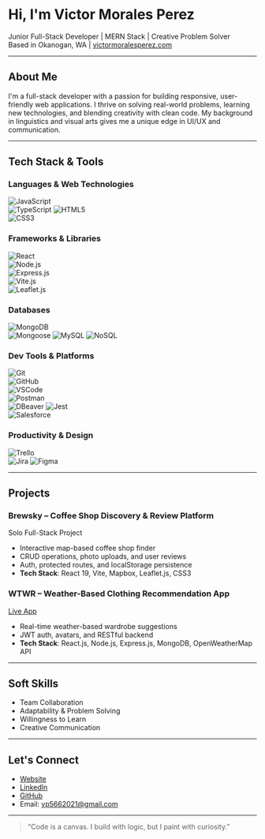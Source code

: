 # Hi, I'm Victor Morales Perez

Junior Full-Stack Developer | MERN Stack | Creative Problem Solver  
Based in Okanogan, WA | [victormoralesperez.com](https://www.victormoralesperez.com)

---

## About Me

I'm a full-stack developer with a passion for building responsive, user-friendly web applications. I thrive on solving real-world problems, learning new technologies, and blending creativity with clean code. My background in linguistics and visual arts gives me a unique edge in UI/UX and communication.

---

## Tech Stack & Tools

### Languages & Web Technologies  
![JavaScript](https://img.shields.io/badge/-JavaScript-F7DF1E?logo=javascript&logoColor=black&style=flat)  
![TypeScript](https://img.shields.io/badge/-TypeScript-3178C6?logo=typescript&logoColor=white&style=flat)
![HTML5](https://img.shields.io/badge/-HTML5-E34F26?logo=html5&logoColor=white&style=flat)  
![CSS3](https://img.shields.io/badge/-CSS3-1572B6?logo=css3&logoColor=white&style=flat)

### Frameworks & Libraries  
![React](https://img.shields.io/badge/-React-61DAFB?logo=react&logoColor=black&style=flat)  
![Node.js](https://img.shields.io/badge/-Node.js-339933?logo=node.js&logoColor=white&style=flat)  
![Express.js](https://img.shields.io/badge/-Express.js-000000?logo=express&logoColor=white&style=flat)  
![Vite.js](https://img.shields.io/badge/-Vite-646CFF?logo=vite&logoColor=white&style=flat)  
![Leaflet.js](https://img.shields.io/badge/-Leaflet-199900?logo=leaflet&logoColor=white&style=flat)

### Databases  
![MongoDB](https://img.shields.io/badge/-MongoDB-47A248?logo=mongodb&logoColor=white&style=flat)  
![Mongoose](https://img.shields.io/badge/-Mongoose-880000?logoColor=white&style=flat)
![MySQL](https://img.shields.io/badge/-MySQL-4479A1?logo=mysql&logoColor=white&style=flat)
![NoSQL](https://img.shields.io/badge/-NoSQL-FF9900?logo=database&logoColor=white&style=flat)

### Dev Tools & Platforms  
![Git](https://img.shields.io/badge/-Git-F05032?logo=git&logoColor=white&style=flat)  
![GitHub](https://img.shields.io/badge/-GitHub-181717?logo=github&logoColor=white&style=flat)  
![VSCode](https://img.shields.io/badge/-VSCode-007ACC?logo=visual-studio-code&logoColor=white&style=flat)  
![Postman](https://img.shields.io/badge/-Postman-FF6C37?logo=postman&logoColor=white&style=flat)  
![DBeaver](https://img.shields.io/badge/-DBeaver-372923?logo=dbeaver&logoColor=white&style=flat)
![Jest](https://img.shields.io/badge/-Jest-C21325?logo=jest&logoColor=white&style=flat)  
![Salesforce](https://img.shields.io/badge/-Salesforce-00A1E0?logo=salesforce&logoColor=white&style=flat)

### Productivity & Design  
![Trello](https://img.shields.io/badge/-Trello-0052CC?logo=trello&logoColor=white&style=flat)  
![Jira](https://img.shields.io/badge/-Jira-0052CC?logo=jira&logoColor=white&style=flat)
![Figma](https://img.shields.io/badge/-Figma-F24E1E?logo=figma&logoColor=white&style=flat)  

---

## Projects

### Brewsky – Coffee Shop Discovery & Review Platform  
Solo Full-Stack Project  
- Interactive map-based coffee shop finder  
- CRUD operations, photo uploads, and user reviews  
- Auth, protected routes, and localStorage persistence  
- **Tech Stack**: React 19, Vite, Mapbox, Leaflet.js, CSS3

### WTWR – Weather-Based Clothing Recommendation App  
[Live App](https://wear-wtwr.jumpingcrab.com)  
- Real-time weather-based wardrobe suggestions  
- JWT auth, avatars, and RESTful backend  
- **Tech Stack**: React.js, Node.js, Express.js, MongoDB, OpenWeatherMap API

---

## Soft Skills

- Team Collaboration  
- Adaptability & Problem Solving  
- Willingness to Learn  
- Creative Communication

---

## Let's Connect

- [Website](https://www.victormoralesperez.com)  
- [LinkedIn](https://www.linkedin.com/in/victormoralesperez)  
- [GitHub](https://github.com/yourusername)  
- Email: vp5662021@gmail.com

---

> “Code is a canvas. I build with logic, but I paint with curiosity.”
